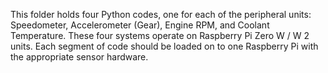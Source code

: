This folder holds four Python codes, one for each of the peripheral units: Speedometer, Accelerometer (Gear), Engine RPM, and Coolant Temperature. These four systems operate on Raspberry Pi Zero W / W 2 units. Each segment of code should be loaded on to one Raspberry Pi with the appropriate sensor hardware. 
